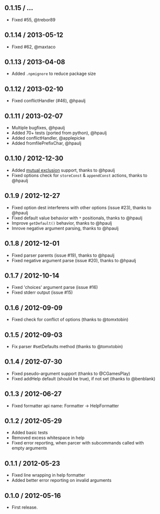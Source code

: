 0.1.15 / ...
-------------------

* Fixed #55, @trebor89


0.1.14 / 2013-05-12
-------------------

* Fixed #62, @maxtaco


0.1.13 / 2013-04-08
-------------------

* Added `.npmignore` to reduce package size


0.1.12 / 2013-02-10
-------------------

* Fixed conflictHandler (#46), @hpaulj


0.1.11 / 2013-02-07
-------------------

* Multiple bugfixes, @hpaulj
* Added 70+ tests (ported from python), @hpaulj
* Added conflictHandler, @applepicke
* Added fromfilePrefixChar, @hpaulj


0.1.10 / 2012-12-30
-------------------

* Added [mutual exclusion](http://docs.python.org/dev/library/argparse.html#mutual-exclusion)
  support, thanks to @hpaulj
* Fixed options check for `storeConst` & `appendConst` actions, thanks to @hpaulj


0.1.9 / 2012-12-27
------------------

* Fixed option dest interferens with other options (issue #23), thanks to @hpaulj
* Fixed default value behavior with `*` positionals, thanks to @hpaulj
* Improve `getDefault()` behavior, thanks to @hpaulj
* Imrove negative argument parsing, thanks to @hpaulj


0.1.8 / 2012-12-01
------------------

* Fixed parser parents (issue #19), thanks to @hpaulj
* Fixed negative argument parse (issue #20), thanks to @hpaulj


0.1.7 / 2012-10-14
------------------

* Fixed 'choices' argument parse (issue #16)
* Fixed stderr output (issue #15)


0.1.6 / 2012-09-09
------------------

* Fixed check for conflict of options (thanks to @tomxtobin)


0.1.5 / 2012-09-03
------------------

* Fix parser #setDefaults method (thanks to @tomxtobin)


0.1.4 / 2012-07-30
------------------

* Fixed pseudo-argument support (thanks to @CGamesPlay)
* Fixed addHelp default (should be true), if not set (thanks to @benblank)


0.1.3 / 2012-06-27
------------------

* Fixed formatter api name: Formatter -> HelpFormatter


0.1.2 / 2012-05-29
------------------

* Added basic tests
* Removed excess whitespace in help
* Fixed error reporting, when parcer with subcommands
  called with empty arguments


0.1.1 / 2012-05-23
------------------

* Fixed line wrapping in help formatter
* Added better error reporting on invalid arguments


0.1.0 / 2012-05-16
------------------

* First release.
